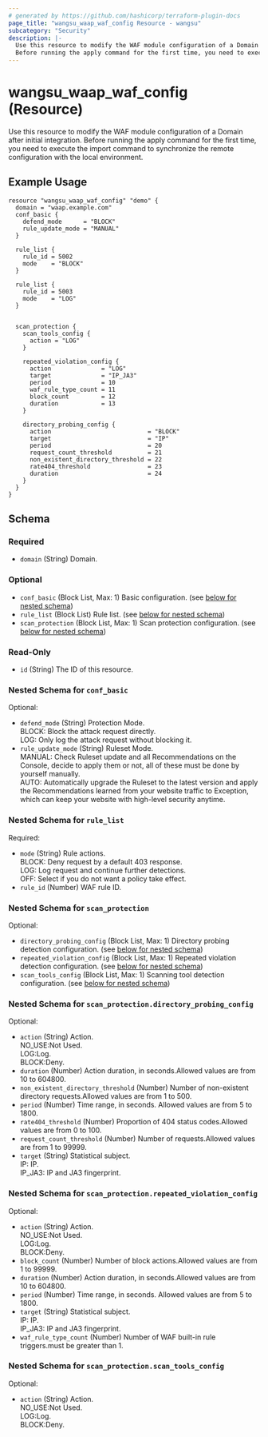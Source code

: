 ```yaml
---
# generated by https://github.com/hashicorp/terraform-plugin-docs
page_title: "wangsu_waap_waf_config Resource - wangsu"
subcategory: "Security"
description: |-
  Use this resource to modify the WAF module configuration of a Domain after initial integration. 
  Before running the apply command for the first time, you need to execute the import command to synchronize the remote configuration with the local environment.
---
```


# wangsu_waap_waf_config (Resource)

Use this resource to modify the WAF module configuration of a Domain after initial integration. 
Before running the apply command for the first time, you need to execute the import command to synchronize the remote configuration with the local environment.

## Example Usage

```hcl
resource "wangsu_waap_waf_config" "demo" {
  domain = "waap.example.com"
  conf_basic {
    defend_mode      = "BLOCK"
    rule_update_mode = "MANUAL"
  }

  rule_list {
    rule_id = 5002
    mode    = "BLOCK"
  }

  rule_list {
    rule_id = 5003
    mode    = "LOG"
  }


  scan_protection {
    scan_tools_config {
      action = "LOG"
    }

    repeated_violation_config {
      action              = "LOG"
      target              = "IP_JA3"
      period              = 10
      waf_rule_type_count = 11
      block_count         = 12
      duration            = 13
    }

    directory_probing_config {
      action                           = "BLOCK"
      target                           = "IP"
      period                           = 20
      request_count_threshold          = 21
      non_existent_directory_threshold = 22
      rate404_threshold                = 23
      duration                         = 24
    }
  }
}
```


<!-- schema generated by tfplugindocs -->
## Schema

### Required

- `domain` (String) Domain.

### Optional

- `conf_basic` (Block List, Max: 1) Basic configuration. (see [below for nested schema](#nestedblock--conf_basic))
- `rule_list` (Block List) Rule list. (see [below for nested schema](#nestedblock--rule_list))
- `scan_protection` (Block List, Max: 1) Scan protection configuration. (see [below for nested schema](#nestedblock--scan_protection))

### Read-Only

- `id` (String) The ID of this resource.

<a id="nestedblock--conf_basic"></a>
### Nested Schema for `conf_basic`

Optional:

- `defend_mode` (String) Protection Mode.<br/>BLOCK: Block the attack request directly.<br/>LOG: Only log the attack request without blocking it.
- `rule_update_mode` (String) Ruleset Mode.<br/>MANUAL: Check Ruleset update and all Recommendations on the Console, decide to apply them or not, all of these must be done by yourself manually.<br/>AUTO: Automatically upgrade the Ruleset to the latest version and apply the Recommendations learned from your website traffic to Exception, which can keep your website with high-level security anytime.


<a id="nestedblock--rule_list"></a>
### Nested Schema for `rule_list`

Required:

- `mode` (String) Rule actions.</br>
BLOCK: Deny request by a default 403 response.</br>
LOG: Log request and continue further detections.</br>
OFF: Select if you do not want a policy take effect.
- `rule_id` (Number) WAF rule ID.


<a id="nestedblock--scan_protection"></a>
### Nested Schema for `scan_protection`

Optional:

- `directory_probing_config` (Block List, Max: 1) Directory probing detection configuration. (see [below for nested schema](#nestedblock--scan_protection--directory_probing_config))
- `repeated_violation_config` (Block List, Max: 1) Repeated violation detection configuration. (see [below for nested schema](#nestedblock--scan_protection--repeated_violation_config))
- `scan_tools_config` (Block List, Max: 1) Scanning tool detection configuration. (see [below for nested schema](#nestedblock--scan_protection--scan_tools_config))

<a id="nestedblock--scan_protection--directory_probing_config"></a>
### Nested Schema for `scan_protection.directory_probing_config`

Optional:

- `action` (String) Action.</br>
NO_USE:Not Used.</br>
LOG:Log.</br>
BLOCK:Deny.
- `duration` (Number) Action duration, in seconds.Allowed values are from 10 to 604800.
- `non_existent_directory_threshold` (Number) Number of non-existent directory requests.Allowed values are from 1 to 500.
- `period` (Number) Time range, in seconds. Allowed values are from 5 to 1800.
- `rate404_threshold` (Number) Proportion of 404 status codes.Allowed values are from 0 to 100.
- `request_count_threshold` (Number) Number of requests.Allowed values are from 1 to 99999.
- `target` (String) Statistical subject. </br>
IP: IP. </br>
IP_JA3: IP and JA3 fingerprint.</br>


<a id="nestedblock--scan_protection--repeated_violation_config"></a>
### Nested Schema for `scan_protection.repeated_violation_config`

Optional:

- `action` (String) Action.</br>
NO_USE:Not Used.</br>
LOG:Log.</br>
BLOCK:Deny.
- `block_count` (Number) Number of block actions.Allowed values are from 1 to 99999.
- `duration` (Number) Action duration, in seconds.Allowed values are from 10 to 604800.
- `period` (Number) Time range, in seconds. Allowed values are from 5 to 1800.
- `target` (String) Statistical subject.</br>
IP: IP.</br>
IP_JA3: IP and JA3 fingerprint.
- `waf_rule_type_count` (Number) Number of WAF built-in rule triggers.must be greater than 1.


<a id="nestedblock--scan_protection--scan_tools_config"></a>
### Nested Schema for `scan_protection.scan_tools_config`

Optional:

- `action` (String) Action.</br>
NO_USE:Not Used.</br>
LOG:Log.</br>
BLOCK:Deny.
